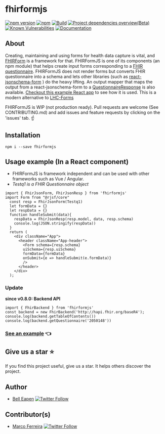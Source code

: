 # fhirformjs

[![npm version](https://badge.fury.io/js/fhirformjs.svg)](https://www.npmjs.com/package/fhirformjs)
[![npm](https://img.shields.io/npm/dt/fhirformjs)](https://www.npmjs.com/package/fhirformjs)
[![Build](https://github.com/dermatologist/fhirformjs/workflows/CI/badge.svg)](https://nuchange.ca)
[![Project dependencies overview(Beta)](https://david-dm.org/dermatologist/fhirformjs.svg)](https://nuchange.ca) 
[![Known Vulnerabilities](https://snyk.io/test/github/dermatologist/fhirformjs/badge.svg)](https://www.npmjs.com/package/fhirformjs) 
[![Documentation](https://badgen.net/badge/icon/documentation?icon=libraries&label)](https://dermatologist.github.io/fhirformjs/)

## About
Creating, maintaining and using forms for health data capture is vital, and [FHIRForm](https://github.com/E-Health/fhirform) is a framework for that. FHIRFormJS is one of its components (an npm module) that helps create input forms corresponding to a [FHIR questionnaire](https://www.hl7.org/fhir/questionnaire.html). FHIRFormJS does not render forms but converts FHIR questionnaire into a schema and lets other libraries (such as [react-jsonschema-form](https://github.com/rjsf-team/react-jsonschema-form) ) do the heavy lifting. An output mapper that maps the output from a react-jsonschema-form to a [QuestionnaireResponse](https://www.hl7.org/fhir/questionnaireresponse.html) is also available. [Checkout this example React app](https://github.com/dermatologist/fhir-questionnaire-render-react) to see how it is used. This is a modern alternative to [LHC-Forms](https://lhncbc.github.io/lforms/)

FHIRFormJS is WIP (not production ready). Pull requests are welcome (See CONTRIBUTING.md) and add issues and feature requests by clicking on the 'issues' tab. :point_up:

## Installation
```
npm i --save fhirformjs
```

## Usage example (In a React component)
* FHIRFormJS is framework independent and can be used with other frameworks such as Vue / Angular.
* *Testq1 is a FHIR Questionnaire object*
```
import { FhirJsonForm, FhirJsonResp } from 'fhirformjs'
import Form from "@rjsf/core"
  const resp = FhirJsonForm(Testq1)
  let formData = {}
  let respData = {}
  function handleSubmit(data){
    respData = FhirJsonResp(resp.model, data, resp.schema)
    console.log(JSON.stringify(respData))
  }
  return (
    <div className="App">
      <header className="App-header">
        <Form schema={resp.schema}
        uiSchema={resp.uiSchema}
        formData={formData}
        onSubmit={e => handleSubmit(e.formData)}
        />
      </header>
    </div>
  );
```
### Update
**since v0.8.0: Backend API**
```
import { FhirBackend } from 'fhirformjs'
const backend = new FhirBackend('http://hapi.fhir.org/baseR4');
console.log(backend.getTableOfContents())
console.log(backend.getQuestionnaire('2050148'))
```
### [See an example](https://github.com/dermatologist/fhir-questionnaire-render-react) :point_left:


## Give us a star ⭐️
If you find this project useful, give us a star. It helps others discover the project.

## Author

* [Bell Eapen](https://nuchange.ca) [![Twitter Follow](https://img.shields.io/twitter/follow/beapen?style=social)](https://twitter.com/beapen)

## Contributor(s)
* [Marco Ferreira](https://rco.cc) [![Twitter Follow](https://img.shields.io/twitter/follow/marfife?style=social)](https://twitter.com/marfife)
